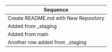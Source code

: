 | Sequence |
|---|
| Create README.md with New Repository |
| Added from _staging |
| Added from main |
| Another row added from _staging |

